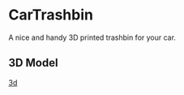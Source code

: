 # CarTrashbin
A nice and handy 3D printed trashbin for your car.

## 3D Model
[3d](3d/trashbin.stl)
<html> <script src="https://embed.github.com/view/3d/mc-cat-tty/CarTrashbin/master/3d/trashbin.stl" /> </html>


## Pictures

## Animation
